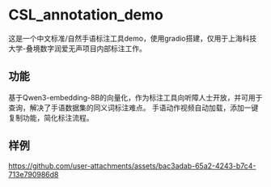# CSL_annotation_demo
这是一个中文标准/自然手语标注工具demo，使用gradio搭建，仅用于上海科技大学-叠境数字润爱无声项目内部标注工作。

## 功能
基于Qwen3-embedding-8B的向量化，作为标注工具向听障人士开放，并可用于查询，解决了手语数据集的同义词标注难点。
手语动作视频自动加载，添加一键复制功能，简化标注流程。

## 样例
https://github.com/user-attachments/assets/bac3adab-65a2-4243-b7c4-713e790986d8


